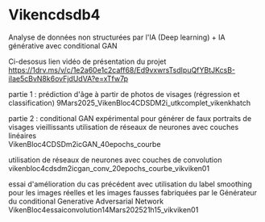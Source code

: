 # Vikencdsdb4
Analyse de données non structurées par l'IA (Deep learning) + IA générative avec conditional GAN

Ci-desosus lien vidéo de présentation du projet  
https://1drv.ms/v/c/1e2a60e1c2caff68/Ed9vxwrsTsdIpuQfYBtJKcsB-iIae5cBvN8k6ovFjdUdVA?e=xTfw7p  

partie 1 : prédiction d'âge à partir de photos de visages (régression et classification) 
9Mars2025_VikenBloc4CDSDM2i_utkcomplet_vikenkhatch

partie 2 : conditional GAN expérimental pour générer de faux portraits de visages vieillissants
utilisation de réseaux de neurones avec couches linéaires  
VikenBloc4CDSDm2icGAN_40epochs_courbe  

utilisation de réseaux de neurones avec couches de convolution  
vikenbloc4cdsdm2icgan_conv_20epochs_courbe_vikviken01  

essai d'amélioration du cas précédent avec utilisation du label smoothing pour les images réelles et les images fausses fabriquées par le Générateur du conditional Generative Adversarial Network   
VikenBloc4essaiconvolution14Mars202521h15_vikviken01  






